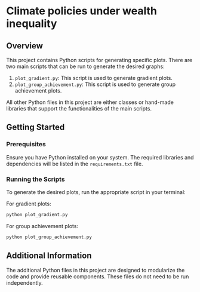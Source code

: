 # Climate policies under wealth inequality

## Overview
This project contains Python scripts for generating specific plots. There are two main scripts that can be run to generate the desired graphs:

1. `plot_gradient.py`: This script is used to generate gradient plots.
2. `plot_group_achievement.py`: This script is used to generate group achievement plots.

All other Python files in this project are either classes or hand-made libraries that support the functionalities of the main scripts.

## Getting Started

### Prerequisites
Ensure you have Python installed on your system. The required libraries and dependencies will be listed in the `requirements.txt` file.

### Running the Scripts
To generate the desired plots, run the appropriate script in your terminal:

For gradient plots:
```bash
python plot_gradient.py
```

For group achievement plots:
```bash
python plot_group_achievement.py
```

## Additional Information
The additional Python files in this project are designed to modularize the code and provide reusable components. These files do not need to be run independently.